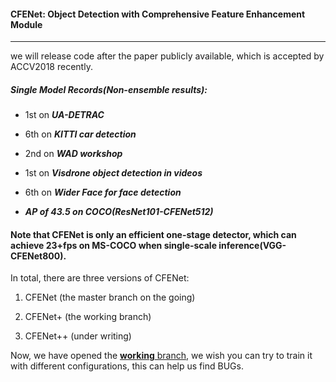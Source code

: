 #### CFENet: Object Detection with Comprehensive Feature Enhancement Module

--------

we will release code after the paper publicly available, which is accepted by ACCV2018 recently.

##### Single Model Records(Non-ensemble results):

- 1st on ***UA-DETRAC***

- 6th on ***KITTI car detection***

- 2nd on ***WAD workshop***

- 1st on ***Visdrone object detection in videos***

- 6th on ***Wider Face for face detection***
- ***AP of 43.5 on COCO(ResNet101-CFENet512)***


#### Note that CFENet is only an efficient one-stage detector, which can achieve 23+fps on MS-COCO when single-scale inference(VGG-CFENet800).

In total, there are three versions of CFENet:

1) CFENet (the master branch on the going)

2) CFENet+ (the working branch)

3) CFENet++ (under writing)

Now, we have opened the [**working** branch](https://github.com/qijiezhao/CFENet/tree/working), we wish you can try to train it with different configurations, this can help us find BUGs.
